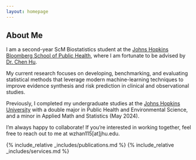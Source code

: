 ```yaml
---
layout: homepage
---
```


## About Me

I am a second-year ScM Biostatistics student at the [Johns Hopkins Bloomberg School of Public Health](https://publichealth.jhu.edu/), where I am fortunate to be advised by [Dr. Chen Hu](https://profiles.hopkinsmedicine.org/provider/chen-hu/2777794).

My current research focuses on developing, benchmarking, and evaluating statistical methods that leverage modern machine-learning techniques to improve evidence synthesis and risk prediction in clinical and observational studies.

Previously, I completed my undergraduate studies at the [Johns Hopkins University](https://www.jhu.edu/) with a double major in Public Health and Environmental Science, and a minor in Applied Math and Statistics (May 2024).

I’m always happy to collaborate! If you’re interested in working together, feel free to reach out to me at wzhan115[at]jhu.edu.

{% include_relative _includes/publications.md %}
{% include_relative _includes/services.md %}



